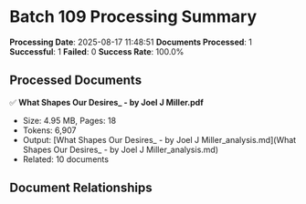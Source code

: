 # Batch 109 Processing Summary

**Processing Date**: 2025-08-17 11:48:51
**Documents Processed**: 1
**Successful**: 1
**Failed**: 0
**Success Rate**: 100.0%

## Processed Documents

✅ **What Shapes Our Desires_ - by Joel J Miller.pdf**
   - Size: 4.95 MB, Pages: 18
   - Tokens: 6,907
   - Output: [What Shapes Our Desires_ - by Joel J Miller_analysis.md](What Shapes Our Desires_ - by Joel J Miller_analysis.md)
   - Related: 10 documents

## Document Relationships
